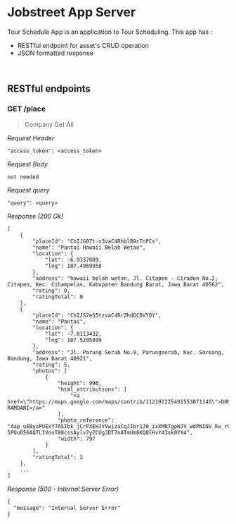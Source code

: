 # Jobstreet App Server

Tour Schedule App is an application to Tour Scheduling. This app has :

- RESTful endpoint for asset's CRUD operation
- JSON formatted response

&nbsp;

## RESTful endpoints

### GET /place

> Company Get All

_Request Header_

```
"access_token": <access_token>
```

_Request Body_

```
not needed
```

_Request query_

```
"query": <query>
```

_Response (200 Ok)_

```
[
    {
        "placeId": "ChIJG07t-x3vaC4RhblB9cTnPCs",
        "name": "Pantai Hawaii Belah Wetan",
        "location": {
            "lat": -6.9337009,
            "lng": 107.4969958
        },
        "address": "hawaii belah wetan, Jl. Citapen - Ciraden No.2, Citapen, Kec. Cihampelas, Kabupaten Bandung Barat, Jawa Barat 40562",
        "rating": 0,
        "ratingTotal": 0
    },
    {
        "placeId": "ChIJS7eS5tzvaC4RrZhdOCDVYOY",
        "name": "Pantai",
        "location": {
            "lat": -7.0113432,
            "lng": 107.5295899
        },
        "address": "Jl. Parung Serab No.9, Parungserab, Kec. Soreang, Bandung, Jawa Barat 40921",
        "rating": 5,
        "photos": [
            {
                "height": 996,
                "html_attributions": [
                    "<a href=\"https://maps.google.com/maps/contrib/112192225491553071145\">DONNY RAMDANI</a>"
                ],
                "photo_reference": "Aap_uEByoPUExY7A5Ibk_jCrPXEHJYVwizaCqJIbr1J0_ixXMR7gpWJV_wdPNINV_Rw_rUUIqq5TbNFlyH2kLILwyX4ex2S5FJVt5cEoNbSLl6fw3SdQy155v-5POuD56AQTLIVouT88cssAylv7yZCUgJDT7nATmUm8KQ8lHvY43sk0YX4",
                "width": 797
            }
        ],
        "ratingTotal": 2
    },
    ...
]

```

_Response (500 - Internal Server Error)_

```
{
  "message": "Internal Server Error"
}
```
